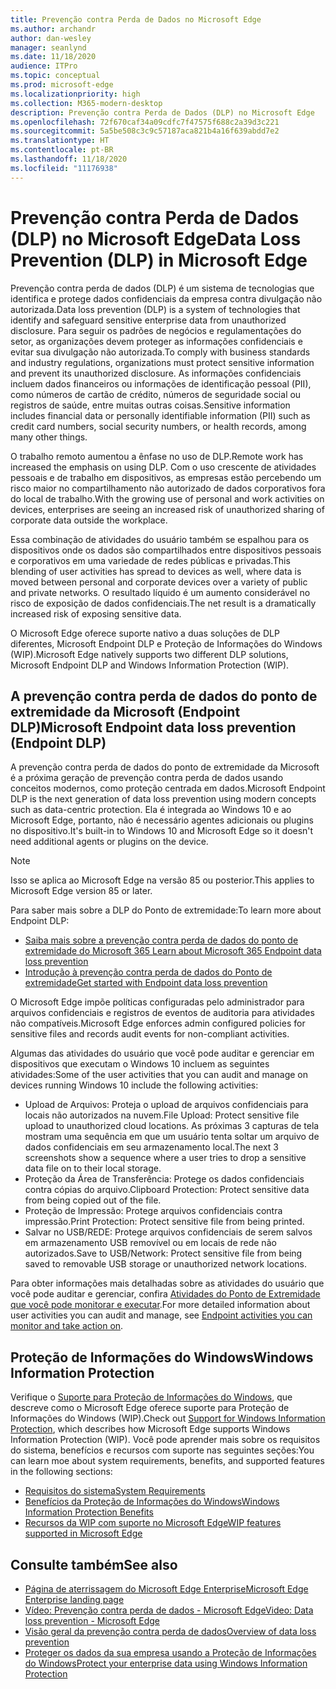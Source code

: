 ```yaml
---
title: Prevenção contra Perda de Dados no Microsoft Edge
ms.author: archandr
author: dan-wesley
manager: seanlynd
ms.date: 11/18/2020
audience: ITPro
ms.topic: conceptual
ms.prod: microsoft-edge
ms.localizationpriority: high
ms.collection: M365-modern-desktop
description: Prevenção contra Perda de Dados (DLP) no Microsoft Edge
ms.openlocfilehash: 72f670caf34a09cdfc7f47575f688c2a39d3c221
ms.sourcegitcommit: 5a5be508c3c9c57187aca821b4a16f639abdd7e2
ms.translationtype: HT
ms.contentlocale: pt-BR
ms.lasthandoff: 11/18/2020
ms.locfileid: "11176938"
---
```

# <span data-ttu-id="52d34-103">Prevenção contra Perda de Dados (DLP) no Microsoft Edge</span><span class="sxs-lookup"><span data-stu-id="52d34-103">Data Loss Prevention (DLP) in Microsoft Edge</span></span>

<span data-ttu-id="52d34-104">Prevenção contra perda de dados (DLP) é um sistema de tecnologias que identifica e protege dados confidenciais da empresa contra divulgação não autorizada.</span><span class="sxs-lookup"><span data-stu-id="52d34-104">Data loss prevention (DLP) is a system of technologies that identify and safeguard sensitive enterprise data from unauthorized disclosure.</span></span> <span data-ttu-id="52d34-105">Para seguir os padrões de negócios e regulamentações do setor, as organizações devem proteger as informações confidenciais e evitar sua divulgação não autorizada.</span><span class="sxs-lookup"><span data-stu-id="52d34-105">To comply with business standards and industry regulations, organizations must protect sensitive information and prevent its unauthorized disclosure.</span></span> <span data-ttu-id="52d34-106">As informações confidenciais incluem dados financeiros ou informações de identificação pessoal (PII), como números de cartão de crédito, números de seguridade social ou registros de saúde, entre muitas outras coisas.</span><span class="sxs-lookup"><span data-stu-id="52d34-106">Sensitive information includes financial data or personally identifiable information (PII) such as credit card numbers, social security numbers, or health records, among many other things.</span></span>

<span data-ttu-id="52d34-107">O trabalho remoto aumentou a ênfase no uso de DLP.</span><span class="sxs-lookup"><span data-stu-id="52d34-107">Remote work has increased the emphasis on using DLP.</span></span> <span data-ttu-id="52d34-108">Com o uso crescente de atividades pessoais e de trabalho em dispositivos, as empresas estão percebendo um risco maior no compartilhamento não autorizado de dados corporativos fora do local de trabalho.</span><span class="sxs-lookup"><span data-stu-id="52d34-108">With the growing use of personal and work activities on devices, enterprises are seeing an increased risk of unauthorized sharing of corporate data outside the workplace.</span></span>

<span data-ttu-id="52d34-109">Essa combinação de atividades do usuário também se espalhou para os dispositivos onde os dados são compartilhados entre dispositivos pessoais e corporativos em uma variedade de redes públicas e privadas.</span><span class="sxs-lookup"><span data-stu-id="52d34-109">This blending of user activities has spread to devices as well, where data is moved between personal and corporate devices over a variety of public and private networks.</span></span> <span data-ttu-id="52d34-110">O resultado líquido é um aumento considerável no risco de exposição de dados confidenciais.</span><span class="sxs-lookup"><span data-stu-id="52d34-110">The net result is a dramatically increased risk of exposing sensitive data.</span></span>

<span data-ttu-id="52d34-111">O Microsoft Edge oferece suporte nativo a duas soluções de DLP diferentes, Microsoft Endpoint DLP e Proteção de Informações do Windows (WIP).</span><span class="sxs-lookup"><span data-stu-id="52d34-111">Microsoft Edge natively supports two different DLP solutions, Microsoft Endpoint DLP and Windows Information Protection (WIP).</span></span>

## <span data-ttu-id="52d34-112">A prevenção contra perda de dados do ponto de extremidade da Microsoft (Endpoint DLP)</span><span class="sxs-lookup"><span data-stu-id="52d34-112">Microsoft Endpoint data loss prevention (Endpoint DLP)</span></span>

<span data-ttu-id="52d34-113">A prevenção contra perda de dados do ponto de extremidade da Microsoft é a próxima geração de prevenção contra perda de dados usando conceitos modernos, como proteção centrada em dados.</span><span class="sxs-lookup"><span data-stu-id="52d34-113">Microsoft Endpoint DLP is the next generation of data loss prevention using modern concepts such as data-centric protection.</span></span> <span data-ttu-id="52d34-114">Ela é integrada ao Windows 10 e ao Microsoft Edge, portanto, não é necessário agentes adicionais ou plugins no dispositivo.</span><span class="sxs-lookup"><span data-stu-id="52d34-114">It's built-in to Windows 10 and Microsoft Edge so it doesn't need additional agents or plugins on the device.</span></span>

> [!NOTE]
> <span data-ttu-id="52d34-115">Isso se aplica ao Microsoft Edge na versão 85 ou posterior.</span><span class="sxs-lookup"><span data-stu-id="52d34-115">This applies to Microsoft Edge version 85 or later.</span></span>

<span data-ttu-id="52d34-116">Para saber mais sobre a DLP do Ponto de extremidade:</span><span class="sxs-lookup"><span data-stu-id="52d34-116">To learn more about Endpoint DLP:</span></span>

- [<span data-ttu-id="52d34-117">Saiba mais sobre a prevenção contra perda de dados do ponto de extremidade do Microsoft 365 </span><span class="sxs-lookup"><span data-stu-id="52d34-117">Learn about Microsoft 365 Endpoint data loss prevention</span></span>](https://docs.microsoft.com/microsoft-365/compliance/endpoint-dlp-learn-about?view=o365-worldwide)
- [<span data-ttu-id="52d34-118">Introdução à prevenção contra perda de dados do Ponto de extremidade</span><span class="sxs-lookup"><span data-stu-id="52d34-118">Get started with Endpoint data loss prevention</span></span>](https://docs.microsoft.com/microsoft-365/compliance/endpoint-dlp-getting-started?view=o365-worldwide)

<span data-ttu-id="52d34-119">O Microsoft Edge impõe políticas configuradas pelo administrador para arquivos confidenciais e registros de eventos de auditoria para atividades não compatíveis.</span><span class="sxs-lookup"><span data-stu-id="52d34-119">Microsoft Edge enforces admin configured policies for sensitive files and records audit events for non-compliant activities.</span></span>

<span data-ttu-id="52d34-120">Algumas das atividades do usuário que você pode auditar e gerenciar em dispositivos que executam o Windows 10 incluem as seguintes atividades:</span><span class="sxs-lookup"><span data-stu-id="52d34-120">Some of the user activities that you can audit and manage on devices running Windows 10 include the following activities:</span></span>

- <span data-ttu-id="52d34-121">Upload de Arquivos: Proteja o upload de arquivos confidenciais para locais não autorizados na nuvem.</span><span class="sxs-lookup"><span data-stu-id="52d34-121">File Upload: Protect sensitive file upload to unauthorized cloud locations.</span></span> <span data-ttu-id="52d34-122">As próximas 3 capturas de tela mostram uma sequência em que um usuário tenta soltar um arquivo de dados confidenciais em seu armazenamento local.</span><span class="sxs-lookup"><span data-stu-id="52d34-122">The next 3 screenshots show a sequence where a user tries to drop a sensitive data file on to their local storage.</span></span>
- <span data-ttu-id="52d34-123">Proteção da Área de Transferência: Protege os dados confidenciais contra cópias do arquivo.</span><span class="sxs-lookup"><span data-stu-id="52d34-123">Clipboard Protection: Protect sensitive data from being copied out of the file.</span></span>
- <span data-ttu-id="52d34-124">Proteção de Impressão: Protege arquivos confidenciais contra impressão.</span><span class="sxs-lookup"><span data-stu-id="52d34-124">Print Protection: Protect sensitive file from being printed.</span></span>
- <span data-ttu-id="52d34-125">Salvar no USB/REDE: Protege arquivos confidenciais de serem salvos em armazenamento USB removível ou em locais de rede não autorizados.</span><span class="sxs-lookup"><span data-stu-id="52d34-125">Save to USB/Network: Protect sensitive file from being saved to removable USB storage or unauthorized network locations.</span></span>

<span data-ttu-id="52d34-126">Para obter informações mais detalhadas sobre as atividades do usuário que você pode auditar e gerenciar, confira [Atividades do Ponto de Extremidade que você pode monitorar e executar](https://docs.microsoft.com/microsoft-365/compliance/endpoint-dlp-learn-about?view=o365-worldwide#endpoint-activities-you-can-monitor-and-take-action-on).</span><span class="sxs-lookup"><span data-stu-id="52d34-126">For more detailed information about user activities you can audit and manage, see [Endpoint activities you can monitor and take action on](https://docs.microsoft.com/microsoft-365/compliance/endpoint-dlp-learn-about?view=o365-worldwide#endpoint-activities-you-can-monitor-and-take-action-on).</span></span>

## <span data-ttu-id="52d34-127">Proteção de Informações do Windows</span><span class="sxs-lookup"><span data-stu-id="52d34-127">Windows Information Protection</span></span>

<span data-ttu-id="52d34-128">Verifique o [Suporte para Proteção de Informações do Windows](https://docs.microsoft.com/deployedge/microsoft-edge-security-windows-information-protection), que descreve como o Microsoft Edge oferece suporte para Proteção de Informações do Windows (WIP).</span><span class="sxs-lookup"><span data-stu-id="52d34-128">Check out [Support for Windows Information Protection](https://docs.microsoft.com/deployedge/microsoft-edge-security-windows-information-protection), which describes how Microsoft Edge supports Windows Information Protection (WIP).</span></span> <span data-ttu-id="52d34-129">Você pode aprender mais sobre os requisitos do sistema, benefícios e recursos com suporte nas seguintes seções:</span><span class="sxs-lookup"><span data-stu-id="52d34-129">You can learn moe about system requirements, benefits, and supported features in the following sections:</span></span>

- [<span data-ttu-id="52d34-130">Requisitos do sistema</span><span class="sxs-lookup"><span data-stu-id="52d34-130">System Requirements</span></span>](https://docs.microsoft.com/deployedge/:microsoft-edge-security-windows-information-protection#system-requirements)
- [<span data-ttu-id="52d34-131">Benefícios da Proteção de Informações do Windows</span><span class="sxs-lookup"><span data-stu-id="52d34-131">Windows Information Protection Benefits</span></span>](https://docs.microsoft.com/deployedge/microsoft-edge-security-windows-information-protection#windows-information-protection-benefits)
- [<span data-ttu-id="52d34-132">Recursos da WIP com suporte no Microsoft Edge</span><span class="sxs-lookup"><span data-stu-id="52d34-132">WIP features supported in Microsoft Edge</span></span>](https://docs.microsoft.com/DeployEdge/microsoft-edge-security-windows-information-protection#wip-features-supported-in-microsoft-edge)

## <span data-ttu-id="52d34-133">Consulte também</span><span class="sxs-lookup"><span data-stu-id="52d34-133">See also</span></span>

- [<span data-ttu-id="52d34-134">Página de aterrissagem do Microsoft Edge Enterprise</span><span class="sxs-lookup"><span data-stu-id="52d34-134">Microsoft Edge Enterprise landing page</span></span>](https://aka.ms/EdgeEnterprise)
- [<span data-ttu-id="52d34-135">Vídeo: Prevenção contra perda de dados - Microsoft Edge</span><span class="sxs-lookup"><span data-stu-id="52d34-135">Video: Data loss prevention - Microsoft Edge</span></span>](https://www.youtube.com/watch?v=dLD04U9eTqg)
- [<span data-ttu-id="52d34-136">Visão geral da prevenção contra perda de dados</span><span class="sxs-lookup"><span data-stu-id="52d34-136">Overview of data loss prevention</span></span>](https://docs.microsoft.com/microsoft-365/compliance/data-loss-prevention-policies?view=o365-worldwide)
- [<span data-ttu-id="52d34-137">Proteger os dados da sua empresa usando a Proteção de Informações do Windows</span><span class="sxs-lookup"><span data-stu-id="52d34-137">Protect your enterprise data using Windows Information Protection</span></span>](https://docs.microsoft.com/windows/security/information-protection/windows-information-protection/protect-enterprise-data-using-wip)
